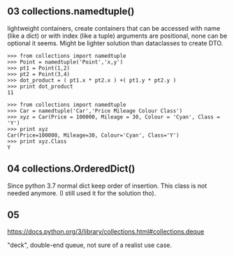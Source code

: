 ## 03 collections.namedtuple()

lightweight containers, create containers that can be accessed with name (like a dict) or with index (like a tuple)
arguments are positional, none can be optional it seems.
Might be lighter solution than dataclasses to create DTO.
```
>>> from collections import namedtuple
>>> Point = namedtuple('Point','x,y')
>>> pt1 = Point(1,2)
>>> pt2 = Point(3,4)
>>> dot_product = ( pt1.x * pt2.x ) +( pt1.y * pt2.y )
>>> print dot_product
11
```
```
>>> from collections import namedtuple
>>> Car = namedtuple('Car','Price Mileage Colour Class')
>>> xyz = Car(Price = 100000, Mileage = 30, Colour = 'Cyan', Class = 'Y')
>>> print xyz
Car(Price=100000, Mileage=30, Colour='Cyan', Class='Y')
>>> print xyz.Class
Y
```

## 04 collections.OrderedDict()
Since python 3.7 normal dict keep order of insertion. This class is not needed
anymore. (I still used it for the solution tho).

## 05 

https://docs.python.org/3/library/collections.html#collections.deque

"deck", double-end queue, not sure of a realist use case.
